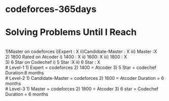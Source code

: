 # codeforces-365days
# Solving Problems Until I Reach 
<br/>
  1)Master on codeforces
  i)Expert : X
  ii)Candidiate-Master : X
  iii) Master :X
  <br/>
  2) 1800 Rated on Atcoder
  i) 1400 : X
  ii) 1600: X
  iii) 1800 : X
  <br/>
  3) 6 Star on Codechef
  i) 5 Star :X
  ii) 6 Star : X
  <br/>
 # Level-1
 1) Expert = codeforces
 2) 1400   = Atcoder
 3) 5 Star = codechef
 Duration:8 months
 <br/>
 # Level-2
 1) Candidate-Master = codeforces
 2) 1600 = Atcoder
 Duration = 6 months
 <br/>
 # Level-3 
 1) Master = codeforces
 2) 1800 = Atcoder
 3) 6 star = Codechef
 Duration = 6 months

